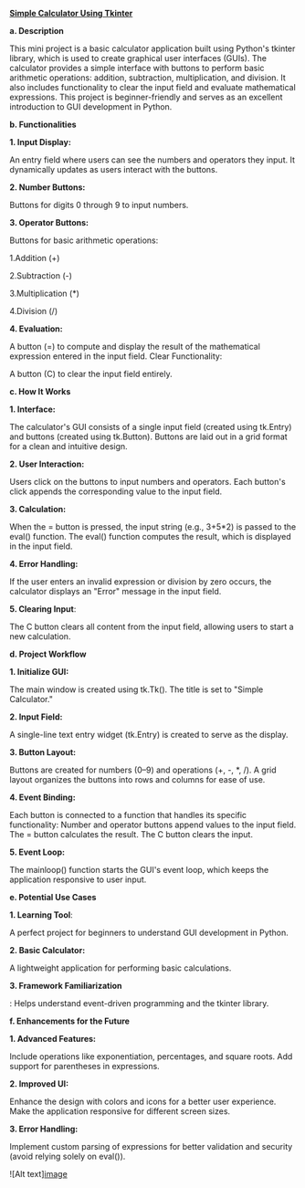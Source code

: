 **<u>Simple Calculator Using Tkinter</u>**

**a. Description**

This mini project is a basic calculator application built using Python's tkinter library, which is used to create graphical user interfaces (GUIs). The calculator provides a simple interface with buttons to perform basic arithmetic operations: addition, subtraction, multiplication, and division. It also includes functionality to clear the input field and evaluate mathematical expressions.
This project is beginner-friendly and serves as an excellent introduction to GUI development in Python.


**b. Functionalities**

**1. Input Display:**

An entry field where users can see the numbers and operators they input.
It dynamically updates as users interact with the buttons.

**2. Number Buttons:**

Buttons for digits 0 through 9 to input numbers.

**3. Operator Buttons:**

Buttons for basic arithmetic operations:

1.Addition (+)

2.Subtraction (-)

3.Multiplication (*)

4.Division (/)


**4. Evaluation:**

A button (=) to compute and display the result of the mathematical expression entered in the input field.
Clear Functionality:

A button (C) to clear the input field entirely.


**c. How It Works**

**1. Interface:**

The calculator's GUI consists of a single input field (created using tk.Entry) and buttons (created using tk.Button).
Buttons are laid out in a grid format for a clean and intuitive design.

**2. User Interaction:**

Users click on the buttons to input numbers and operators.
Each button's click appends the corresponding value to the input field.

**3. Calculation:**

When the = button is pressed, the input string (e.g., 3+5*2) is passed to the eval() function.
The eval() function computes the result, which is displayed in the input field.

**4. Error Handling:**

If the user enters an invalid expression or division by zero occurs, the calculator displays an "Error" message in the input field.

**5. Clearing Input**:

The C button clears all content from the input field, allowing users to start a new calculation.


**d. Project Workflow**

**1. Initialize GUI:**

The main window is created using tk.Tk().
The title is set to "Simple Calculator."

**2. Input Field:**

A single-line text entry widget (tk.Entry) is created to serve as the display.

**3. Button Layout:**

Buttons are created for numbers (0–9) and operations (+, -, *, /).
A grid layout organizes the buttons into rows and columns for ease of use.

**4. Event Binding:**

Each button is connected to a function that handles its specific functionality:
Number and operator buttons append values to the input field.
The = button calculates the result.
The C button clears the input.

**5. Event Loop:**

The mainloop() function starts the GUI's event loop, which keeps the application responsive to user input.


**e. Potential Use Cases**

**1. Learning Tool**:

A perfect project for beginners to understand GUI development in Python.

**2. Basic Calculator:**

A lightweight application for performing basic calculations.

**3. Framework Familiarization**

: Helps understand event-driven programming and the tkinter library.


**f. Enhancements for the Future**

**1. Advanced Features:**

Include operations like exponentiation, percentages, and square roots.
Add support for parentheses in expressions.

**2. Improved UI:**

Enhance the design with colors and icons for a better user experience.
Make the application responsive for different screen sizes.

**3. Error Handling:**

Implement custom parsing of expressions for better validation and security (avoid relying solely on eval()).



![Alt text][image](https://github.com/user-attachments/assets/02062eee-0ce0-4484-b5f1-c8ffad3fa607)


